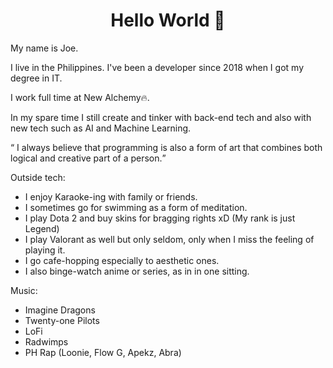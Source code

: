 <h1 align="center">Hello World 👋</h1>

<p>My name is Joe. </p>

<p> I live in the Philippines. I've been a developer since 2018 when I got my degree in IT.</p>

<p>I work full time at New Alchemy🔥.</p>

<p> In my spare time I still create and tinker with back-end tech and also with new tech such as AI and Machine Learning.</p>

<q> I always believe that programming is also a form of art that combines both logical and creative part of a person.</q>

<p>Outside tech:</p>
<ul>
  <li>I enjoy Karaoke-ing with family or friends.</li>
  <li>I sometimes go for swimming as a form of meditation.</li>
  <li>I play Dota 2 and buy skins for bragging rights xD (My rank is just Legend) </li>
  <li>I play Valorant as well but only seldom, only when I miss the feeling of playing it.</li>
  <li>I go cafe-hopping especially to aesthetic ones.</li>
  <li>I also binge-watch anime or series, as in in one sitting.</li>
</ul>

<p>Music:</p>
<ul>
  <li>Imagine Dragons</li>
  <li>Twenty-one Pilots</li>
  <li>LoFi</li>
  <li>Radwimps</li>
  <li>PH Rap (Loonie, Flow G, Apekz, Abra) </li>
</ul>
